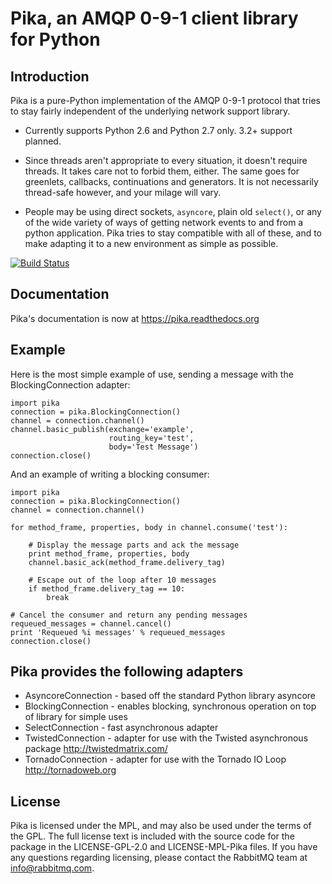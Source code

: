 # Pika, an AMQP 0-9-1 client library for Python

## Introduction
Pika is a pure-Python implementation of the AMQP 0-9-1 protocol that tries
to stay fairly independent of the underlying network support library.

 * Currently supports Python 2.6 and Python 2.7 only. 3.2+ support planned.

 * Since threads aren't appropriate to every situation, it doesn't
   require threads. It takes care not to forbid them, either. The same
   goes for greenlets, callbacks, continuations and generators. It is
   not necessarily thread-safe however, and your milage will vary.

 * People may be using direct sockets, `asyncore`, plain old `select()`,
   or any of the wide variety of ways of getting network events to and from a
   python application. Pika tries to stay compatible with all of these, and to
   make adapting it to a new environment as simple as possible.

[![Build Status](https://travis-ci.org/pika/pika.png?branch=master)](https://travis-ci.org/pika/pika)

## Documentation
Pika's documentation is now at https://pika.readthedocs.org

## Example
Here is the most simple example of use, sending a message with the BlockingConnection adapter:

    import pika
    connection = pika.BlockingConnection()
    channel = connection.channel()
    channel.basic_publish(exchange='example',
                          routing_key='test',
                          body='Test Message')
    connection.close()

And an example of writing a blocking consumer:

    import pika
    connection = pika.BlockingConnection()
    channel = connection.channel()

    for method_frame, properties, body in channel.consume('test'):

        # Display the message parts and ack the message
        print method_frame, properties, body
        channel.basic_ack(method_frame.delivery_tag)

        # Escape out of the loop after 10 messages
        if method_frame.delivery_tag == 10:
            break

    # Cancel the consumer and return any pending messages
    requeued_messages = channel.cancel()
    print 'Requeued %i messages' % requeued_messages
    connection.close()

## Pika provides the following adapters
 * AsyncoreConnection - based off the standard Python library asyncore
 * BlockingConnection - enables blocking, synchronous operation on top of
                        library for simple uses
 * SelectConnection   - fast asynchronous adapter
 * TwistedConnection  - adapter for use with the Twisted asynchronous package http://twistedmatrix.com/
 * TornadoConnection  - adapter for use with the Tornado IO Loop http://tornadoweb.org

## License
Pika is licensed under the MPL, and may also be used under the terms
of the GPL. The full license text is included with the source code for
the package in the LICENSE-GPL-2.0 and LICENSE-MPL-Pika files. If you
have any questions regarding licensing, please contact the RabbitMQ team
at <info@rabbitmq.com>.
